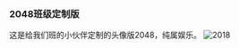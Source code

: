 ### 2048班级定制版
这是给我们班的小伙伴定制的头像版2048，纯属娱乐。
![2018](http://o9r9kpwmc.bkt.clouddn.com/worker/practice-in-imook/private-2048.png)
